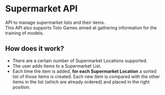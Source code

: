 # Supermarket API

API to manage supermarket lists and their items. <br>
This API also supports Toto Games aimed at gathering information for the training of models. 

## How does it work? 

 * There are a certain number of Supermarket Locations supported. 
 * The user adds items to a Supermarket List.
 * Each time the item is added, **for each Supermarket Location** a sorted list of those items is created. Each new item is compared with the other items in the list (which are already ordered) and placed in the right position. 